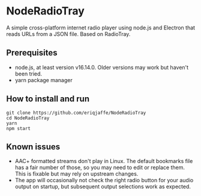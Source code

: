 # NodeRadioTray

A simple cross-platform internet radio player using node.js and Electron that reads URLs from a JSON file.  Based on RadioTray.

## Prerequisites
- node.js, at least version v16.14.0.  Older versions may work but haven't been tried.
- yarn package manager

## How to install and run

```
git clone https://github.com/eriqjaffe/NodeRadioTray
cd NodeRadioTray
yarn
npm start
```

## Known issues
- AAC+ formatted streams don't play in Linux.  The default bookmarks file has a fair number of those, so you may need to edit or replace them.  This is fixable but may rely on upstream changes.
- The app will occasionally not check the right radio button for your audio output on startup, but subsequent output selections work as expected.
